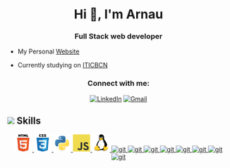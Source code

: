 <h1 align="center">Hi 👋, I'm Arnau</h1>
<h3 align="center">Full Stack web developer</h3>


- My Personal <a href="https://www.arnaumarsino.com" target="_blank">Website</a>
  
- Currently studying on <a href="https://www.linkedin.com/school/iticbcn/" target="_blank">ITICBCN</a>

<h3 align="center">Connect with me:</h3>
<div align="center">

<a href="https://www.linkedin.com/in/arnau-marsino-747a43250/" target="_blank"><img src="https://img.shields.io/badge/LinkedIn-0077B5?style=for-the-badge&logo=linkedin&logoColor=white" alt="LinkedIn"></a>
<a href="mailto:arnaumarsino1@gmail.com" target="_blank"><img src="https://img.shields.io/badge/Gmail-D14836?style=for-the-badge&logo=gmail&logoColor=white" alt="Gmail"></a>

</div>

## <img src="https://media2.giphy.com/media/QssGEmpkyEOhBCb7e1/giphy.gif?cid=ecf05e47a0n3gi1bfqntqmob8g9aid1oyj2wr3ds3mg700bl&rid=giphy.gif" width ="25"><b> Skills</b>

<p align="center"> 
  <a href="https://www.w3.org/html/" target="_blank"> 
    <img src="https://raw.githubusercontent.com/devicons/devicon/master/icons/html5/html5-original-wordmark.svg" alt="html5" width="40" height="40"/> 
  </a>
  <a href="https://www.w3schools.com/css/" target="_blank"> 
    <img src="https://raw.githubusercontent.com/devicons/devicon/master/icons/css3/css3-original-wordmark.svg" alt="css3" width="40" height="40"/> 
  </a> 
  <a href="https://www.python.org" target="_blank"> 
    <img src="https://raw.githubusercontent.com/devicons/devicon/master/icons/python/python-original.svg" alt="python" width="40" height="40"/> 
  </a>  
  <a href="https://developer.mozilla.org/en-US/docs/Web/JavaScript" target="_blank"> 
    <img src="https://raw.githubusercontent.com/devicons/devicon/master/icons/javascript/javascript-original.svg" alt="javascript" width="40" height="40"/> 
  </a> 
  <a href="https://www.linux.org/" target="_blank"> 
    <img src="https://raw.githubusercontent.com/devicons/devicon/master/icons/linux/linux-original.svg" alt="linux" width="40" height="40"/> 
  </a> 
  <a href="https://git-scm.com/" target="_blank"> 
    <img src="https://www.vectorlogo.zone/logos/git-scm/git-scm-icon.svg" alt="git" width="40" height="40"/> 
  </a>
   <a href="https://react.dev/" target="_blank"> 
    <img src="https://www.vectorlogo.zone/logos/reactjs/reactjs-icon.svg" alt="git" width="40" height="40"/> 
  </a>
   <a href="https://tailwindcss.com/" target="_blank"> 
    <img src="https://www.vectorlogo.zone/logos/tailwindcss/tailwindcss-icon.svg" alt="git" width="40" height="40"/> 
  </a>
   <a href="https://www.java.com/en/" target="_blank"> 
    <img src="https://www.vectorlogo.zone/logos/java/java-icon.svg" alt="git" width="40" height="40"/> 
  </a>
   <a href="https://www.mongodb.com/" target="_blank"> 
    <img src="https://www.vectorlogo.zone/logos/mongodb/mongodb-icon.svg" alt="git" width="40" height="40"/> 
  </a>
   <a href="https://www.postgresql.org/" target="_blank"> 
    <img src="https://www.vectorlogo.zone/logos/postgresql/postgresql-icon.svg" alt="git" width="40" height="40"/> 
  </a>
  <a href="https://www.mysql.com/" target="_blank"> 
    <img src="https://www.vectorlogo.zone/logos/mysql/mysql-horizontal.svg" alt="git" width="40" height="40"/> 
  </a>
    <a href="https://www.php.net/" target="_blank"> 
    <img src="https://www.vectorlogo.zone/logos/php/php-icon.svg" alt="git" width="40" height="40"/> 
  </a>
</p>
